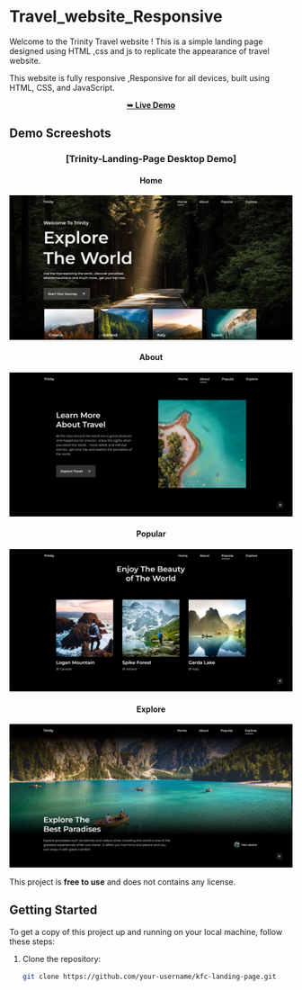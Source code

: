 # Travel_website_Responsive

Welcome to the Trinity Travel website ! This is a simple landing page designed using HTML ,css and js to replicate the appearance of travel website.<br>


This website is fully responsive ,Responsive for all devices, built using HTML, CSS, and JavaScript.
<div align="center">
  <a href="https://trinity-travel-web.netlify.app"><strong>➥ Live Demo</strong></a>

</div>

## Demo Screeshots

<div align="center"><h3>[Trinity-Landing-Page Desktop Demo]</h3></div>
<div align="center">
   <h4>Home</h4>
   <img src="readme-images/homepage.png" />
   <h4>About</h4>
   <img src="readme-images/about.png" />
   <h4>Popular</h4>
   <img src="readme-images/popular.png" />
   <h4>Explore</h4>
   <img src="readme-images/explore.png" />
  
</div>

This project is **free to use** and does not contains any license.


## Getting Started

To get a copy of this project up and running on your local machine, follow these steps:

1. Clone the repository:

   ```bash
   git clone https://github.com/your-username/kfc-landing-page.git
